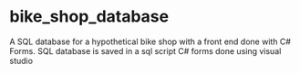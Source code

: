 # bike_shop_database
A SQL database for a hypothetical bike shop with a front end done with C# Forms.
SQL database is saved in a sql script
C# forms done using visual studio
